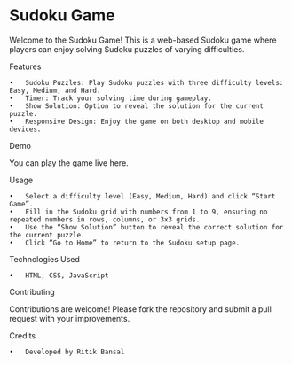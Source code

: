 # Sudoku Game

Welcome to the Sudoku Game! This is a web-based Sudoku game where players can enjoy solving Sudoku puzzles of varying difficulties.

Features

	•	Sudoku Puzzles: Play Sudoku puzzles with three difficulty levels: Easy, Medium, and Hard.
	•	Timer: Track your solving time during gameplay.
	•	Show Solution: Option to reveal the solution for the current puzzle.
	•	Responsive Design: Enjoy the game on both desktop and mobile devices.

Demo

You can play the game live here.

Usage

	•	Select a difficulty level (Easy, Medium, Hard) and click “Start Game”.
	•	Fill in the Sudoku grid with numbers from 1 to 9, ensuring no repeated numbers in rows, columns, or 3x3 grids.
	•	Use the “Show Solution” button to reveal the correct solution for the current puzzle.
	•	Click “Go to Home” to return to the Sudoku setup page.

Technologies Used

	•	HTML, CSS, JavaScript

Contributing

Contributions are welcome! Please fork the repository and submit a pull request with your improvements.

Credits

	•	Developed by Ritik Bansal